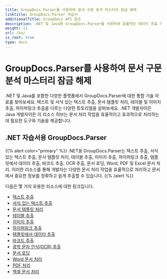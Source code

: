 ```yaml
---
title: GroupDocs.Parser를 사용하여 문서 구문 분석 마스터리 잠금 해제
linktitle: GroupDocs.Parser 자습서
additionalTitle: GroupDocs API 참조
description: .NET 및 Java용 GroupDocs.Parser를 사용하여 효율적인 데이터 추출 기술을 활용하세요. 텍스트, 표, 이미지 추출 등에 대한 튜토리얼을 살펴보세요.
weight: 11
url: /ko/
is_root: true
type: docs
---
```

# GroupDocs.Parser를 사용하여 문서 구문 분석 마스터리 잠금 해제


.NET 및 Java를 포함한 다양한 플랫폼에서 GroupDocs.Parser에 대한 통합 기술 자료를 찾아보세요. 텍스트 및 서식 있는 텍스트 추출, 문서 템플릿 처리, 테이블 및 이미지 추출, 하이퍼링크 추출을 다루는 다양한 튜토리얼을 살펴보세요. .NET 개발자이든 Java 개발자이든 이 리소스 허브는 문서 처리 작업을 효율적이고 효과적으로 처리하는 데 필요한 도구와 기술을 제공합니다.

## .NET 자습서용 GroupDocs.Parser
{{% alert color="primary" %}}
.NET용 GroupDocs.Parser는 텍스트 추출, 서식 있는 텍스트 추출, 문서 템플릿 처리, 테이블 추출, 이미지 추출, 하이퍼링크 추출, 템플릿에서 데이터 추출, 바코드 추출, OCR 추출, 문서 로딩, Word, PDF 및 Excel 문서 처리. 이러한 리소스를 통해 개발자는 다양한 문서 처리 작업을 효율적으로 처리하고 문서에서 중요한 정보를 정확하고 쉽게 추출할 수 있습니다.
{{% /alert %}}

다음은 몇 가지 유용한 리소스에 대한 링크입니다.
 
- [텍스트 추출](./net/text-extraction/)
- [서식 있는 텍스트 추출](./net/formatted-text-extraction/)
- [문서 템플릿 처리](./net/document-template-processing/)
- [테이블 추출](./net/table-extraction/)
- [이미지 추출](./net/image-extraction/)
- [하이퍼링크 추출](./net/hyperlink-extraction/)
- [템플릿에서 데이터 추출](./net/data-extraction-from-templates/)
- [바코드 추출](./net/barcode-extraction/)
- [광학 문자 인식(OCR) 추출](./net/ocr-extraction/)
- [문서 로딩](./net/document-loading/)
- [Word 문서 처리](./net/word-document-processing/)
- [PDF 처리](./net/pdf-processing/)
- [엑셀 문서 처리](./net/excel-document-processing/)





